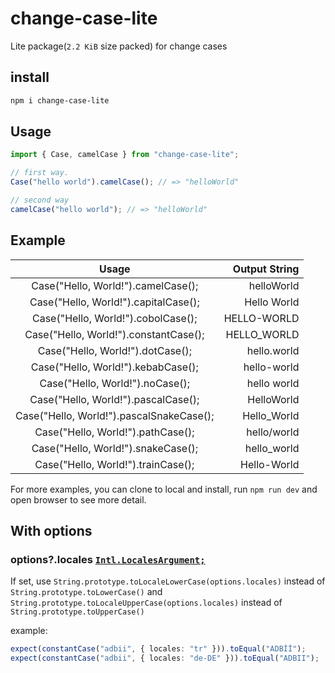 # change-case-lite

<!-- English | [中文简体](README.cn.md) -->

Lite package(`2.2 KiB` size packed) for change cases

## install

```bash
npm i change-case-lite
```

## Usage

```typescript
import { Case, camelCase } from "change-case-lite";

// first way.
Case("hello world").camelCase(); // => "helloWorld"

// second way
camelCase("hello world"); // => "helloWorld"
```

## Example

|                  Usage                   | Output String |
| :--------------------------------------: | ------------: |
|    Case("Hello, World!").camelCase();    |    helloWorld |
|   Case("Hello, World!").capitalCase();   |   Hello World |
|    Case("Hello, World!").cobolCase();    |   HELLO-WORLD |
|  Case("Hello, World!").constantCase();   |   HELLO_WORLD |
|     Case("Hello, World!").dotCase();     |   hello.world |
|    Case("Hello, World!").kebabCase();    |   hello-world |
|     Case("Hello, World!").noCase();      |   hello world |
|   Case("Hello, World!").pascalCase();    |    HelloWorld |
| Case("Hello, World!").pascalSnakeCase(); |   Hello_World |
|    Case("Hello, World!").pathCase();     |   hello/world |
|    Case("Hello, World!").snakeCase();    |   hello_world |
|    Case("Hello, World!").trainCase();    |   Hello-World |

For more examples, you can clone to local and install, run `npm run dev` and open browser to see more detail.

## With options

### options?.locales [`Intl.LocalesArgument;`](https://developer.mozilla.org/en-US/docs/Web/JavaScript/Reference/Global_Objects/Intl#locales_argument)

If set, use `String.prototype.toLocaleLowerCase(options.locales)` instead of `String.prototype.toLowerCase()` and `String.prototype.toLocaleUpperCase(options.locales)` instead of `String.prototype.toUpperCase()`

example:

```typescript
expect(constantCase("adbii", { locales: "tr" })).toEqual("ADBİİ");
expect(constantCase("adbii", { locales: "de-DE" })).toEqual("ADBII");
```
